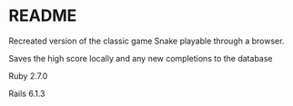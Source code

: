 # README

Recreated version of the classic game Snake playable through a browser.

Saves the high score locally and any new completions to the database

Ruby 2.7.0

Rails 6.1.3
